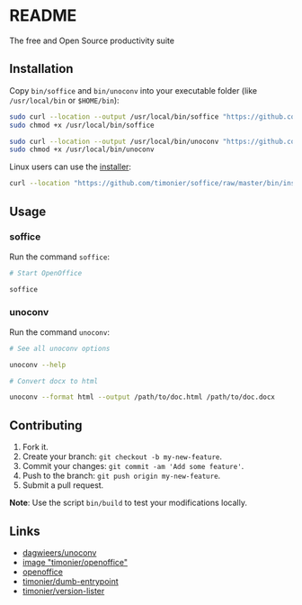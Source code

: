 # README

The free and Open Source productivity suite

## Installation

Copy `bin/soffice` and `bin/unoconv` into your executable folder (like `/usr/local/bin` or `$HOME/bin`):

```sh
sudo curl --location --output /usr/local/bin/soffice "https://github.com/timonier/soffice/raw/master/bin/soffice"
sudo chmod +x /usr/local/bin/soffice

sudo curl --location --output /usr/local/bin/unoconv "https://github.com/timonier/soffice/raw/master/bin/unoconv"
sudo chmod +x /usr/local/bin/unoconv
```

Linux users can use the [installer](https://github.com/timonier/soffice/blob/master/bin/installer):

```sh
curl --location "https://github.com/timonier/soffice/raw/master/bin/installer" | sudo sh -s -- install
```

## Usage

### soffice

Run the command `soffice`:

```sh
# Start OpenOffice

soffice
```

### unoconv

Run the command `unoconv`:

```sh
# See all unoconv options

unoconv --help

# Convert docx to html

unoconv --format html --output /path/to/doc.html /path/to/doc.docx
```

## Contributing

1. Fork it.
2. Create your branch: `git checkout -b my-new-feature`.
3. Commit your changes: `git commit -am 'Add some feature'`.
4. Push to the branch: `git push origin my-new-feature`.
5. Submit a pull request.

__Note__: Use the script `bin/build` to test your modifications locally.

## Links

* [dagwieers/unoconv](https://github.com/dagwieers/unoconv)
* [image "timonier/openoffice"](https://hub.docker.com/r/timonier/openoffice/)
* [openoffice](https://www.openoffice.org/)
* [timonier/dumb-entrypoint](https://github.com/timonier/dumb-entrypoint)
* [timonier/version-lister](https://github.com/timonier/version-lister)
